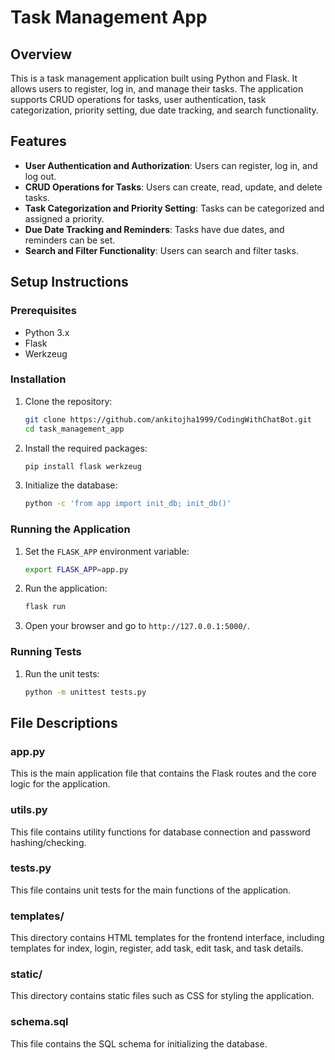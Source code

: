 # Task Management App

## Overview
This is a task management application built using Python and Flask. It allows users to register, log in, and manage their tasks. The application supports CRUD operations for tasks, user authentication, task categorization, priority setting, due date tracking, and search functionality.


## Features
- **User Authentication and Authorization**: Users can register, log in, and log out.
- **CRUD Operations for Tasks**: Users can create, read, update, and delete tasks.
- **Task Categorization and Priority Setting**: Tasks can be categorized and assigned a priority.
- **Due Date Tracking and Reminders**: Tasks have due dates, and reminders can be set.
- **Search and Filter Functionality**: Users can search and filter tasks.

## Setup Instructions

### Prerequisites
- Python 3.x
- Flask
- Werkzeug

### Installation
1. Clone the repository:
    ```sh
    git clone https://github.com/ankitojha1999/CodingWithChatBot.git
    cd task_management_app
    ```

2. Install the required packages:
    ```sh
    pip install flask werkzeug
    ```

3. Initialize the database:
    ```sh
    python -c 'from app import init_db; init_db()'
    ```

### Running the Application
1. Set the `FLASK_APP` environment variable:
    ```sh
    export FLASK_APP=app.py
    ```

2. Run the application:
    ```sh
    flask run
    ```

3. Open your browser and go to `http://127.0.0.1:5000/`.

### Running Tests
1. Run the unit tests:
    ```sh
    python -m unittest tests.py
    ```

## File Descriptions

### app.py
This is the main application file that contains the Flask routes and the core logic for the application.

### utils.py
This file contains utility functions for database connection and password hashing/checking.

### tests.py
This file contains unit tests for the main functions of the application.

### templates/
This directory contains HTML templates for the frontend interface, including templates for index, login, register, add task, edit task, and task details.

### static/
This directory contains static files such as CSS for styling the application.

### schema.sql
This file contains the SQL schema for initializing the database.

